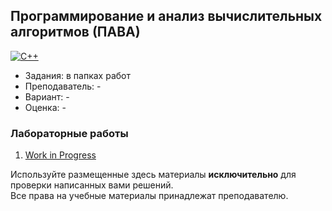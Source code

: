 ## Программирование и анализ вычислительных алгоритмов (ПАВА)

[![C++](https://img.shields.io/badge/C++-005494?style=for-the-badge&logo=cplusplus&logoColor=white)](#)

- Задания: в папках работ
- Преподаватель: -
- Вариант: - 
- Оценка: -

### Лабораторные работы
 1. [Work in Progress](google.com)<br>

Используйте размещенные здесь материалы **исключительно** для проверки написанных вами решений.<br>
Все права на учебные материалы принадлежат преподавателю.